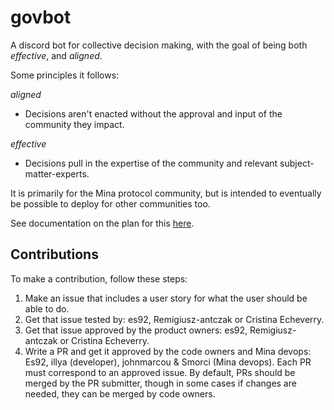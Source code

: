 # govbot

A discord bot for collective decision making, with the goal of being both *effective*, and *aligned*.

Some principles it follows:

*aligned*

- Decisions aren't enacted without the approval and input of the community they impact.

*effective*

- Decisions pull in the expertise of the community and relevant subject-matter-experts.

It is primarily for the Mina protocol community, but is intended to eventually be possible to deploy for other communities too.

See documentation on the plan for this [here](https://docs.google.com/document/d/1aNGYqRoUVXtOw8aef9mSQHHSIvG2thnrxMw7FCB_AhM/edit).


## Contributions

To make a contribution, follow these steps:

1. Make an issue that includes a user story for what the user should be able to do.
2. Get that issue tested by: es92, Remigiusz-antczak or Cristina Echeverry.
3. Get that issue approved by the product owners: es92, Remigiusz-antczak or Cristina Echeverry.
4. Write a PR and get it approved by the code owners and Mina devops: Es92, illya (developer), johnmarcou & Smorci (Mina devops). Each PR must correspond to an approved issue. By default, PRs should be merged by the PR submitter, though in some cases if changes are needed, they can be merged by code owners.
